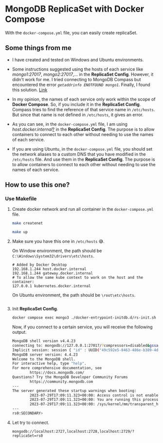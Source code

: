 # MongoDB ReplicaSet with Docker Compose

With the `docker-compose.yml` file, you can easily create replicaSet.

## Some things from me

- I have created and tested on Windows and Ubuntu environments.

- Some instructions suggested using the hosts of each service like *mongo1:27017*, *mongo2:27017*,... in the **ReplicaSet Config**. However, it didn't work for me. I tried connecting to MongoDB Compass but encountered the error *`getaddrinfo ENOTFOUND mongo1`*. Finally, I found this solution. [Link](https://www.mongodb.com/community/forums/t/docker-compose-replicasets-getaddrinfo-enotfound/14301/10)

- In my opinion, the names of each service only work within the scope of **Docker Compose**. So, if you include it in the **ReplicaSet Config**. Compass tries to find the reference of that service name in `/etc/hosts`. But since that name is not defined in `/etc/hosts`, it gives an error.

- As you can see, in the `docker-compose.yml` file, I am using *host.docker.internal*[?](https://docs.docker.com/desktop/networking/#i-want-to-connect-from-a-container-to-a-service-on-the-host) in the **ReplicaSet Config**. The purpose is to allow containers to connect to each other without needing to use the names of each service.

- If you are using Ubuntu, in the `docker-compose.yml` file, you should set the network aliases to a custom DNS that you have modified in the `/etc/hosts` file. And use them in the **ReplicaSet Config**. The purpose is to allow containers to connect to each other without needing to use the names of each service.

## How to use this one?

### Use Makefile

1. Create docker network and run all container in the `docker-compose.yml` file.

    ```bash
    make createnet
    
    make up
    ```

2. Make sure you have this one in `/etc/hosts` 😅.

    On Window environment, the path should be `C:\Windows\System32\drivers\etc\hosts`.
    ```
    # Added by Docker Desktop
    192.168.1.244 host.docker.internal
    192.168.1.244 gateway.docker.internal
    # To allow the same kube context to work on the host and the container:
    127.0.0.1 kubernetes.docker.internal
    ```

    On Ubuntu environment, the path should be `\root\etc\hosts`.
    ```
    
    ```


3. Init **ReplicaSet Config**.

    ```bash
    docker compose exec mongo3 ./docker-entrypoint-initdb.d/rs-init.sh
    ```

    Now, if you connect to a certain service, you will receive the following output.
    ```bash
    MongoDB shell version v4.4.23
    connecting to: mongodb://127.0.0.1:27017/?compressors=disabled&gssapiServiceName=mongodb
    Implicit session: session { "id" : UUID("49c592e5-8463-486e-b389-4d06ace6daae") }
    MongoDB server version: 4.4.23
    Welcome to the MongoDB shell.
    For interactive help, type "help".
    For more comprehensive documentation, see
            https://docs.mongodb.com/
    Questions? Try the MongoDB Developer Community Forums
            https://community.mongodb.com
    ---
    The server generated these startup warnings when booting:
            2023-07-29T17:09:11.323+00:00: Access control is not enabled for the database. Read and write access to data and configuration is unrestricted
            2023-07-29T17:09:11.323+00:00: You are running this process as the root user, which is not recommended
            2023-07-29T17:09:11.323+00:00: /sys/kernel/mm/transparent_hugepage/enabled is 'always'. We suggest setting it to 'never'
    ---
    rs0:SECONDARY>
    ```

4. Let try to connect.

    `
    mongodb://localhost:2727,localhost:2728,localhost:2729/?replicaSet=rs0
    `